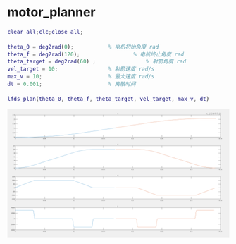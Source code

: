 # motor_planner

```matlab
clear all;clc;close all;

theta_0 = deg2rad(0); 			% 电机初始角度 rad
theta_f = deg2rad(120);					% 电机终止角度 rad
theta_target = deg2rad(60) ;				% 射箭角度 rad
vel_target = 10;				% 射箭速度 rad/s
max_v = 10;						% 最大速度 rad/s
dt = 0.001;						% 离散时间

lfds_plan(theta_0, theta_f, theta_target, vel_target, max_v, dt)
```

![image-20210409195404454](README.assets/image-20210409195404454.png)